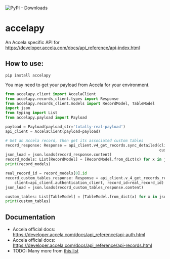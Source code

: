 ![PyPI - Downloads](https://img.shields.io/pypi/dm/accelapy)


# accelapy
An Accela specific API for https://developer.accela.com/docs/api_reference/api-index.html

## How to use:

`pip install accelapy`

You may need to get your payload from Accela for your environment.

```python
from accelapy.client import AccelaClient
from accelapy.records_client.types import Response
from accelapy.records_client.models import RecordModel, TableModel
import json
from typing import List
from accelapy.payload import Payload

payload = Payload(payload_str='totally-real-payload')
api_client = AccelaClient(payload=payload)

# Get an Accela record, then get its associated custom tables
record_response: Response = api_client.v4_get_records.sync_detailed(client=api_client.authentication_client,
                                                                    custom_id='TM-6308')
json_load = json.loads(record_response.content)
record_models: List[RecordModel] = [RecordModel.from_dict(x) for x in json_load['result']]
print(record_models)

real_record_id = record_models[0].id
record_custom_tables_response: Response = api_client.v_4_get_records_record_id_custom_tables.sync_detailed(
    client=api_client.authentication_client, record_id=real_record_id)
json_load = json.loads(record_custom_tables_response.content)

custom_tables: List[TableModel] = [TableModel.from_dict(x) for x in json_load['result']]
print(custom_tables)
```

## Documentation
* Accela official docs: https://developer.accela.com/docs/api_reference/api-auth.html
* Accela official docs: https://developer.accela.com/docs/api_reference/api-records.html
* TODO: Many more from [this list](https://developer.accela.com/docs/api_reference/api-index.html)
